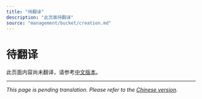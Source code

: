 ```yaml
---
title: "待翻译"
description: "此页面待翻译"
source: "management/bucket/creation.md"
---
```


# 待翻译

此页面内容尚未翻译，请参考[中文版本](../../../zh/management/bucket/creation.md)。

---

*This page is pending translation. Please refer to the [Chinese version](../../../zh/management/bucket/creation.md).*
